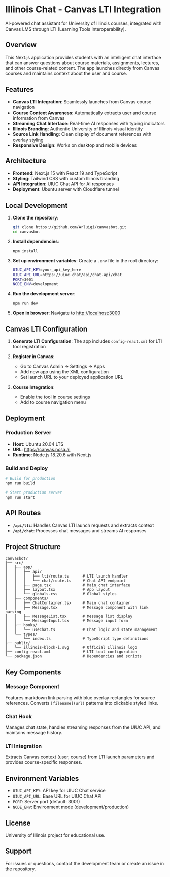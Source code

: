# Illinois Chat - Canvas LTI Integration

AI-powered chat assistant for University of Illinois courses, integrated with Canvas LMS through LTI (Learning Tools Interoperability).

## Overview

This Next.js application provides students with an intelligent chat interface that can answer questions about course materials, assignments, lectures, and other course-related content. The app launches directly from Canvas courses and maintains context about the user and course.

## Features

- **Canvas LTI Integration**: Seamlessly launches from Canvas course navigation
- **Course Context Awareness**: Automatically extracts user and course information from Canvas
- **Streaming Chat Interface**: Real-time AI responses with typing indicators
- **Illinois Branding**: Authentic University of Illinois visual identity
- **Source Link Handling**: Clean display of document references with overlay styling
- **Responsive Design**: Works on desktop and mobile devices

## Architecture

- **Frontend**: Next.js 15 with React 19 and TypeScript
- **Styling**: Tailwind CSS with custom Illinois branding
- **API Integration**: UIUC Chat API for AI responses
- **Deployment**: Ubuntu server with Cloudflare tunnel

## Local Development

1. **Clone the repository**:
   ```bash
   git clone https://github.com/Arluigi/canvasbot.git
   cd canvasbot
   ```

2. **Install dependencies**:
   ```bash
   npm install
   ```

3. **Set up environment variables**:
   Create a `.env` file in the root directory:
   ```bash
   UIUC_API_KEY=your_api_key_here
   UIUC_API_URL=https://uiuc.chat/api/chat-api/chat
   PORT=3001
   NODE_ENV=development
   ```

4. **Run the development server**:
   ```bash
   npm run dev
   ```

5. **Open in browser**:
   Navigate to [http://localhost:3000](http://localhost:3000)

## Canvas LTI Configuration

1. **Generate LTI Configuration**:
   The app includes `config-react.xml` for LTI tool registration

2. **Register in Canvas**:
   - Go to Canvas Admin → Settings → Apps
   - Add new app using the XML configuration
   - Set launch URL to your deployed application URL

3. **Course Integration**:
   - Enable the tool in course settings
   - Add to course navigation menu

## Deployment

### Production Server
- **Host**: Ubuntu 20.04 LTS
- **URL**: https://canvas.ncsa.ai
- **Runtime**: Node.js 18.20.6 with Next.js

### Build and Deploy
```bash
# Build for production
npm run build

# Start production server
npm run start
```

## API Routes

- **`/api/lti`**: Handles Canvas LTI launch requests and extracts context
- **`/api/chat`**: Processes chat messages and streams AI responses

## Project Structure

```
canvasbot/
├── src/
│   ├── app/
│   │   ├── api/
│   │   │   ├── lti/route.ts      # LTI launch handler
│   │   │   └── chat/route.ts     # Chat API endpoint
│   │   ├── page.tsx              # Main chat interface
│   │   ├── layout.tsx            # App layout
│   │   └── globals.css           # Global styles
│   ├── components/
│   │   ├── ChatContainer.tsx     # Main chat container
│   │   ├── Message.tsx           # Message component with link parsing
│   │   ├── MessageList.tsx       # Message list display
│   │   └── MessageInput.tsx      # Message input form
│   ├── hooks/
│   │   └── useChat.ts            # Chat logic and state management
│   └── types/
│       └── index.ts              # TypeScript type definitions
├── public/
│   └── illinois-block-i.svg      # Official Illinois logo
├── config-react.xml              # LTI tool configuration
└── package.json                  # Dependencies and scripts
```

## Key Components

### Message Component
Features markdown link parsing with blue overlay rectangles for source references. Converts `[filename](url)` patterns into clickable styled links.

### Chat Hook
Manages chat state, handles streaming responses from the UIUC API, and maintains message history.

### LTI Integration
Extracts Canvas context (user, course) from LTI launch parameters and provides course-specific responses.

## Environment Variables

- `UIUC_API_KEY`: API key for UIUC Chat service
- `UIUC_API_URL`: Base URL for UIUC Chat API
- `PORT`: Server port (default: 3001)
- `NODE_ENV`: Environment mode (development/production)

## License

University of Illinois project for educational use.

## Support

For issues or questions, contact the development team or create an issue in the repository.